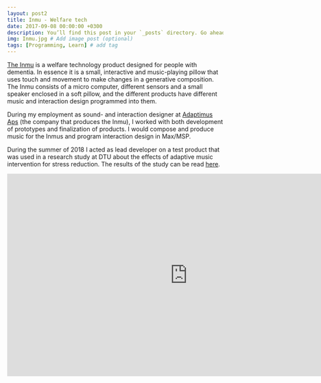```yaml
---
layout: post2
title: Inmu - Welfare tech
date: 2017-09-08 00:00:00 +0300
description: You’ll find this post in your `_posts` directory. Go ahead and edit it and re-build the site to see your changes. # Add post description (optional)
img: Inmu.jpg # Add image post (optional)
tags: [Programming, Learn] # add tag
---
```


[The Inmu][inmu] is a welfare technology product designed for people with dementia. In essence it is a small, interactive and music-playing pillow that uses touch and movement to make changes in a generative composition. The Inmu consists of a micro computer, different sensors and a small speaker enclosed in a soft pillow, and the different products have different music and interaction design programmed into them.

During my employment as sound- and interaction designer at [Adaptimus Aps][adaptimus] (the company that produces the Inmu), I worked with both development of prototypes and finalization of products. I would compose and produce music for the Inmus and program interaction design in Max/MSP.

During the summer of 2018 I acted as lead developer on a test product that was used in a research study at DTU about the effects of adaptive music intervention for stress reduction. The results of the study can be read [here][results].

<iframe width="840" height="472.5" src="https://www.youtube.com/embed/HxQ-v9U8v10" frameborder="0" allowfullscreen></iframe>

[inmu]: https://inmutouch.com
[adaptimus]: http://adaptimus.com/
[results]: https://www.dropbox.com/s/h358ku1cj6rlr77/MISTRESS_Full%20Report.pdf?dl=0
